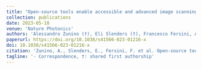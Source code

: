 ```yaml
---
title: "Open-source tools enable accessible and advanced image scanning microscopy data analysis"
collection: publications
date: 2023-05-18
venue: 'Nature Photonics'
authors: 'Alessandro Zunino (†), Eli Slenders (†), Francesco Fersini, Andrea Bucci, Mattia Donato, Giuseppe Vicidomini'
paperurl: https://doi.org/10.1038/s41566-023-01216-x
doi: 10.1038/s41566-023-01216-x
citation: 'Zunino, A., Slenders, E., Fersini, F. et al. Open-source tools enable accessible and advanced image scanning microscopy data analysis. Nat. Photon. 17, 457–458 (2023).'
tagline: '- Correspondence, †: shared first authorship'
---
```

